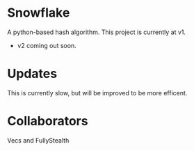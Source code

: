# Snowflake
A python-based hash algorithm.
This project is currently at v1.
- v2 coming out soon.

# Updates
This is currently slow, but will be improved to be more efficent.

# Collaborators
Vecs and FullyStealth
